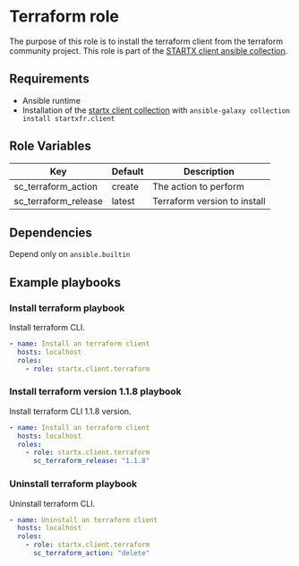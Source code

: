 # Terraform role

The purpose of this role is to install the terraform client from the terraform community project.
This role is part of the [STARTX client ansible collection](https://galaxy.ansible.com/startxfr/client).

## Requirements

- Ansible runtime
- Installation of the [startx client collection](https://galaxy.ansible.com/startxfr/client) with `ansible-galaxy collection install startxfr.client`

## Role Variables

| Key                  | Default | Description                  |
| -------------------- | ------- | ---------------------------- |
| sc_terraform_action  | create  | The action to perform        |
| sc_terraform_release | latest  | Terraform version to install |

## Dependencies

Depend only on `ansible.builtin`

## Example playbooks

### Install terraform playbook

Install terraform CLI.

```yaml
- name: Install an terraform client
  hosts: localhost
  roles:
    - role: startx.client.terraform
```

### Install terraform version 1.1.8 playbook

Install terraform CLI 1.1.8 version.

```yaml
- name: Install an terraform client
  hosts: localhost
  roles:
    - role: startx.client.terraform
      sc_terraform_release: "1.1.8"
```

### Uninstall terraform playbook

Uninstall terraform CLI.

```yaml
- name: Uninstall an terraform client
  hosts: localhost
  roles:
    - role: startx.client.terraform
      sc_terraform_action: "delete"
```
